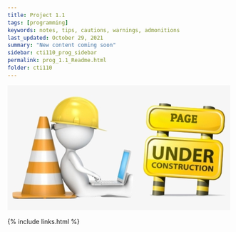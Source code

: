 ```yaml
---
title: Project 1.1
tags: [programming]
keywords: notes, tips, cautions, warnings, admonitions
last_updated: October 29, 2021
summary: "New content coming soon"
sidebar: cti110_prog_sidebar
permalink: prog_1.1_Readme.html
folder: cti110
---
```


![under construction](../../images/new-content-coming-soon-web-page-is-under.png)

{% include links.html %}

